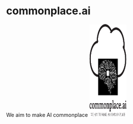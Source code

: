 # commonplace.ai
We aim to make AI commonplace
<img src="smallcommonplaceLogo.jpg" alt="Commonplace.ai logo image" width="100" height="250">
